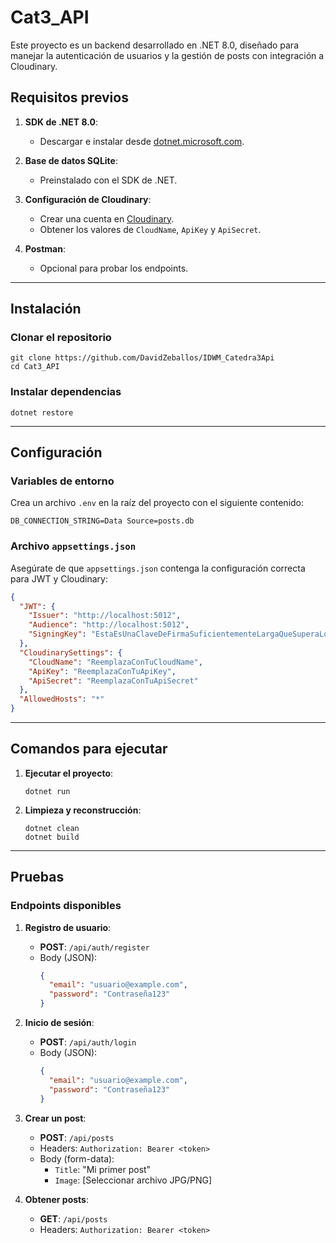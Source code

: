 # Cat3_API

Este proyecto es un backend desarrollado en .NET 8.0, diseñado para manejar la autenticación de usuarios y la gestión de posts con integración a Cloudinary.

## **Requisitos previos**

1. **SDK de .NET 8.0**:
   - Descargar e instalar desde [dotnet.microsoft.com](https://dotnet.microsoft.com/).

2. **Base de datos SQLite**:
   - Preinstalado con el SDK de .NET.

3. **Configuración de Cloudinary**:
   - Crear una cuenta en [Cloudinary](https://cloudinary.com/).
   - Obtener los valores de `CloudName`, `ApiKey` y `ApiSecret`.

4. **Postman**:
   - Opcional para probar los endpoints.

---

## **Instalación**

### **Clonar el repositorio**
```
git clone https://github.com/DavidZeballos/IDWM_Catedra3Api
cd Cat3_API
```

### **Instalar dependencias**
```
dotnet restore
```

---

## **Configuración**

### **Variables de entorno**
Crea un archivo `.env` en la raíz del proyecto con el siguiente contenido:

```env
DB_CONNECTION_STRING=Data Source=posts.db
```

### **Archivo `appsettings.json`**
Asegúrate de que `appsettings.json` contenga la configuración correcta para JWT y Cloudinary:

```json
{
  "JWT": {
    "Issuer": "http://localhost:5012",
    "Audience": "http://localhost:5012",
    "SigningKey": "EstaEsUnaClaveDeFirmaSuficientementeLargaQueSuperaLos64Caracteres1234567890"
  },
  "CloudinarySettings": {
    "CloudName": "ReemplazaConTuCloudName",
    "ApiKey": "ReemplazaConTuApiKey",
    "ApiSecret": "ReemplazaConTuApiSecret"
  },
  "AllowedHosts": "*"
}
```

---

## **Comandos para ejecutar**

1. **Ejecutar el proyecto**:
   ```
   dotnet run
   ```

2. **Limpieza y reconstrucción**:
   ```
   dotnet clean
   dotnet build
   ```

---

## **Pruebas**

### **Endpoints disponibles**
1. **Registro de usuario**:
   - **POST**: `/api/auth/register`
   - Body (JSON):
     ```json
     {
       "email": "usuario@example.com",
       "password": "Contraseña123"
     }
     ```

2. **Inicio de sesión**:
   - **POST**: `/api/auth/login`
   - Body (JSON):
     ```json
     {
       "email": "usuario@example.com",
       "password": "Contraseña123"
     }
     ```

3. **Crear un post**:
   - **POST**: `/api/posts`
   - Headers: `Authorization: Bearer <token>`
   - Body (form-data):
     - `Title`: "Mi primer post"
     - `Image`: [Seleccionar archivo JPG/PNG]

4. **Obtener posts**:
   - **GET**: `/api/posts`
   - Headers: `Authorization: Bearer <token>`

